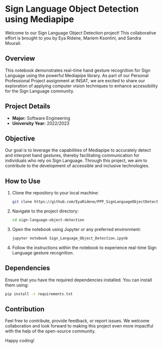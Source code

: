 # Sign Language Object Detection using Mediapipe

Welcome to our Sign Language Object Detection project! This collaborative effort is brought to you by Eya Ridene, Mariem Ksontini, and Sandra Mourali.

## Overview

This notebook demonstrates real-time hand gesture recognition for Sign Language using the powerful Mediapipe library. As part of our Personal Professional Project assignment at INSAT, we are excited to share our exploration of applying computer vision techniques to enhance accessibility for the Sign Language community.

## Project Details

- **Major:** Software Engineering
- **University Year:** 2022/2023

## Objective

Our goal is to leverage the capabilities of Mediapipe to accurately detect and interpret hand gestures, thereby facilitating communication for individuals who rely on Sign Language. Through this project, we aim to contribute to the development of accessible and inclusive technologies.

## How to Use

1. Clone the repository to your local machine:

   ```bash
   git clone https://github.com/EyaRidene/PPP_SignLanguageObjectDetectionModel.git

   ```

2. Navigate to the project directory:

   ```bash
   cd sign-language-object-detection

   ```

3. Open the notebook using Jupyter or any preferred environment:

   ```bash
   jupyter notebook Sign_Language_Object_Detection.ipynb

   ```

4. Follow the instructions within the notebook to experience real-time Sign Language gesture recognition.

## Dependencies

Ensure that you have the required dependencies installed. You can install them using:

```bash
pip install -r requirements.txt
```

## Contribution

Feel free to contribute, provide feedback, or report issues. We welcome collaboration and look forward to making this project even more impactful with the help of the open-source community.

Happy coding!

```

```
